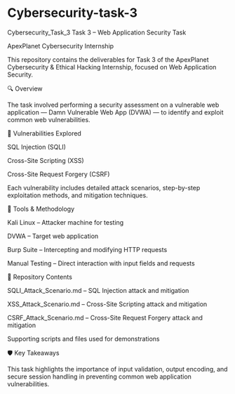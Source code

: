 # Cybersecurity-task-3
Cybersecurity_Task_3
Task 3 – Web Application Security Task

ApexPlanet Cybersecurity Internship

This repository contains the deliverables for Task 3 of the ApexPlanet Cybersecurity & Ethical Hacking Internship, focused on Web Application Security.

🔍 Overview

The task involved performing a security assessment on a vulnerable web application — Damn Vulnerable Web App (DVWA) — to identify and exploit common web vulnerabilities.

🧠 Vulnerabilities Explored

SQL Injection (SQLI)

Cross-Site Scripting (XSS)

Cross-Site Request Forgery (CSRF)

Each vulnerability includes detailed attack scenarios, step-by-step exploitation methods, and mitigation techniques.

🧰 Tools & Methodology

Kali Linux – Attacker machine for testing

DVWA – Target web application

Burp Suite – Intercepting and modifying HTTP requests

Manual Testing – Direct interaction with input fields and requests

📁 Repository Contents

SQLI_Attack_Scenario.md – SQL Injection attack and mitigation

XSS_Attack_Scenario.md – Cross-Site Scripting attack and mitigation

CSRF_Attack_Scenario.md – Cross-Site Request Forgery attack and mitigation

Supporting scripts and files used for demonstrations

🛡️ Key Takeaways

This task highlights the importance of input validation, output encoding, and secure session handling in preventing common web application vulnerabilities.
